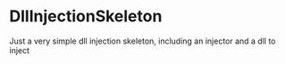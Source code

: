 # DllInjectionSkeleton
Just a very simple dll injection skeleton, including an injector and a dll to inject
